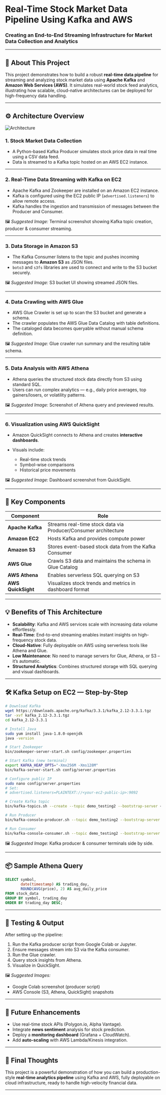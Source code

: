 # Real-Time Stock Market Data Pipeline Using Kafka and AWS

### Creating an End-to-End Streaming Infrastructure for Market Data Collection and Analytics

---

## 📌 About This Project

This project demonstrates how to build a robust **real-time data pipeline** for streaming and analyzing stock market data using **Apache Kafka** and **Amazon Web Services (AWS)**. It simulates real-world stock feed analytics, illustrating how scalable, cloud-native architectures can be deployed for high-frequency data handling.

---

## ⚙️ Architecture Overview
![Architecture](https://github.com/user-attachments/assets/c5416953-a430-448b-9393-9027f544245c)

### 1. **Stock Market Data Collection**

* A Python-based Kafka Producer simulates stock price data in real time using a CSV data feed.
* Data is streamed to a Kafka topic hosted on an AWS EC2 instance.



---

### 2. **Real-Time Data Streaming with Kafka on EC2**

* Apache Kafka and Zookeeper are installed on an Amazon EC2 instance.
* Kafka is configured using the EC2 public IP (`advertised.listeners`) to allow remote access.
* Kafka handles the ingestion and transmission of messages between the Producer and Consumer.

🖼️ *Suggested Image:* Terminal screenshot showing Kafka topic creation, producer & consumer streaming.

---

### 3. **Data Storage in Amazon S3**

* The Kafka Consumer listens to the topic and pushes incoming messages to **Amazon S3** as JSON files.
* `boto3` and `s3fs` libraries are used to connect and write to the S3 bucket securely.

🖼️ *Suggested Image:* S3 bucket UI showing streamed JSON files.

---

### 4. **Data Crawling with AWS Glue**

* AWS Glue Crawler is set up to scan the S3 bucket and generate a schema.
* The crawler populates the AWS Glue Data Catalog with table definitions.
* The cataloged data becomes queryable without manual schema definition.

🖼️ *Suggested Image:* Glue crawler run summary and the resulting table schema.

---

### 5. **Data Analysis with AWS Athena**

* Athena queries the structured stock data directly from S3 using standard SQL.
* Users can run complex analytics — e.g., daily price averages, top gainers/losers, or volatility patterns.

🖼️ *Suggested Image:* Screenshot of Athena query and previewed results.

---

### 6. **Visualization using AWS QuickSight**

* Amazon QuickSight connects to Athena and creates **interactive dashboards**.
* Visuals include:

  * Real-time stock trends
  * Symbol-wise comparisons
  * Historical price movements

🖼️ *Suggested Image:* Dashboard screenshot from QuickSight.

---

## 🧱 Key Components

| Component          | Role                                                            |
| ------------------ | --------------------------------------------------------------- |
| **Apache Kafka**   | Streams real-time stock data via Producer/Consumer architecture |
| **Amazon EC2**     | Hosts Kafka and provides compute power                          |
| **Amazon S3**      | Stores event-based stock data from the Kafka Consumer           |
| **AWS Glue**       | Crawls S3 data and maintains the schema in Glue Catalog         |
| **AWS Athena**     | Enables serverless SQL querying on S3                           |
| **AWS QuickSight** | Visualizes stock trends and metrics in dashboard format         |

---

## 💡 Benefits of This Architecture

* **Scalability**: Kafka and AWS services scale with increasing data volume effortlessly.
* **Real-Time**: End-to-end streaming enables instant insights on high-frequency stock data.
* **Cloud-Native**: Fully deployable on AWS using serverless tools like Athena and Glue.
* **Low Maintenance**: No need to manage servers for Glue, Athena, or S3 – it’s automatic.
* **Structured Analytics**: Combines structured storage with SQL querying and visual dashboards.

---

## 🛠️ Kafka Setup on EC2 — Step-by-Step

```bash
# Download Kafka
wget https://downloads.apache.org/kafka/3.3.1/kafka_2.12-3.3.1.tgz
tar -xvf kafka_2.12-3.3.1.tgz
cd kafka_2.12-3.3.1

# Install Java
sudo yum install java-1.8.0-openjdk
java -version

# Start Zookeeper
bin/zookeeper-server-start.sh config/zookeeper.properties

# Start Kafka (new terminal)
export KAFKA_HEAP_OPTS="-Xmx256M -Xms128M"
bin/kafka-server-start.sh config/server.properties

# Configure public IP
sudo nano config/server.properties
# Set:
# advertised.listeners=PLAINTEXT://<your-ec2-public-ip>:9092

# Create Kafka topic
bin/kafka-topics.sh --create --topic demo_testing2 --bootstrap-server <public-ip>:9092 --replication-factor 1 --partitions 1

# Run Producer
bin/kafka-console-producer.sh --topic demo_testing2 --bootstrap-server <public-ip>:9092

# Run Consumer
bin/kafka-console-consumer.sh --topic demo_testing2 --bootstrap-server <public-ip>:9092
```

🖼️ *Suggested Image:* Kafka producer & consumer terminals side by side.

---

## 📦 Sample Athena Query

```sql
SELECT symbol, 
       date(timestamp) AS trading_day, 
       ROUND(AVG(price), 2) AS avg_daily_price
FROM stock_data
GROUP BY symbol, trading_day
ORDER BY trading_day DESC;
```

---

## 🧪 Testing & Output

After setting up the pipeline:

1. Run the Kafka producer script from Google Colab or Jupyter.
2. Ensure messages stream into S3 via the Kafka consumer.
3. Run the Glue crawler.
4. Query stock insights from Athena.
5. Visualize in QuickSight.

🖼️ *Suggested Images:*

* Google Colab screenshot (producer script)
* AWS Console (S3, Athena, QuickSight) snapshots

---

## 🔮 Future Enhancements

* Use real-time stock APIs (Polygon.io, Alpha Vantage).
* Integrate **news sentiment** analysis for stock prediction.
* Deploy a **monitoring dashboard** (Grafana + CloudWatch).
* Add **auto-scaling** with AWS Lambda/Kinesis integration.

---

## 📌 Final Thoughts

This project is a powerful demonstration of how you can build a production-style **real-time analytics pipeline** using Kafka and AWS, fully deployable on cloud infrastructure, ready to handle high-velocity financial data.

---
